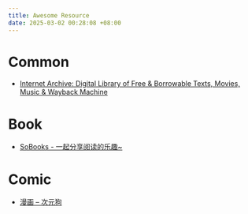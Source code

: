 ```yaml
---
title: Awesome Resource
date: 2025-03-02 00:28:08 +08:00
---
```


# Common

- [Internet Archive: Digital Library of Free & Borrowable Texts, Movies, Music & Wayback Machine](https://archive.org/)

# Book

- [SoBooks - 一起分享阅读的乐趣~](https://sobooks.cc/)

# Comic

- [漫画 – 次元狗](https://www.acgndog.com/category/rec-comic)
